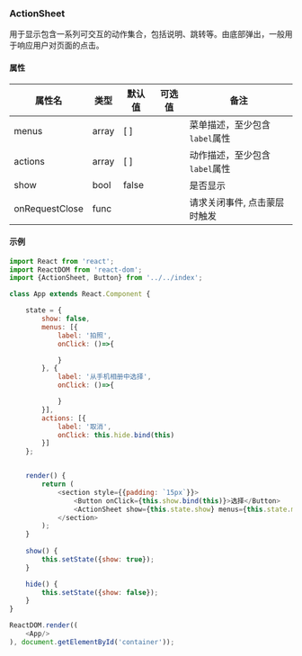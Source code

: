

### ActionSheet

用于显示包含一系列可交互的动作集合，包括说明、跳转等。由底部弹出，一般用于响应用户对页面的点击。

#### 属性

属性名| 类型 | 默认值 | 可选值 | 备注 |
------|------|--------|--------|------|
menus |array |[ ]      |        |菜单描述，至少包含`label`属性|
actions|array|[ ]      |        |动作描述，至少包含`label`属性|
show|bool|false      |        |是否显示|
onRequestClose|func|      |        |请求关闭事件, 点击蒙层时触发|

#### 示例

```javascript
import React from 'react';
import ReactDOM from 'react-dom';
import {ActionSheet, Button} from '../../index';

class App extends React.Component {

    state = {
        show: false,
        menus: [{
            label: '拍照',
            onClick: ()=>{

            }
        }, {
            label: '从手机相册中选择',
            onClick: ()=>{

            }
        }],
        actions: [{
            label: '取消',
            onClick: this.hide.bind(this)
        }]
    };


    render() {
        return (
            <section style={{padding: `15px`}}>
                <Button onClick={this.show.bind(this)}>选择</Button>
                <ActionSheet show={this.state.show} menus={this.state.menus} actions={this.state.actions} onRequestClose={this.hide.bind(this)} />
            </section>
        );
    }
    
    show() {
        this.setState({show: true});
    }

    hide() {
        this.setState({show: false});
    }
}

ReactDOM.render((
    <App/>
), document.getElementById('container'));
```
